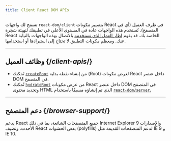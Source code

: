 ```yaml
---
title: Client React DOM APIs
---
```


<Intro>

تسمح لك واجهات `react-dom/client` بتصيير مكونات React في طرف العميل (أي في المتصفح). تُستخدم هذه الواجهات عادة في المستوى الأعلى في تطبيقك لتهيئة شجرة React الخاصة بك. قد يقوم [إطار العمل الذي تستخدمه](/learn/start-a-new-react-project#production-grade-react-frameworks) بالاتصال بهذه الواجهات بالنيابة عنك. ومعظم مكونات التطبيق لا تحتاج إلى استيرادها أو استخدامها.

</Intro>

---

## وظائف العميل {/*client-apis*/}

* تُمكنك [`createRoot`](/reference/react-dom/client/createRoot) من إنشاء نقطة بداية (Root) لعرض مكونات React داخل عنصر DOM في المتصفح.
* تُمكنك [`hydrateRoot`](/reference/react-dom/client/hydrateRoot) من عرض مكونات React داخل عنصر DOM في المتصفح وتجديد محتوى HTML الذي تم إنشاؤه مسبقًا باستخدام [`react-dom/server`.](/reference/react-dom/server)

---

## دعم المتصفح {/*browser-support*/}

يدعم React جميع المتصفحات الشائعة، بما في ذلك Internet Explorer 9 والإصدارات الأحدث. وتضيف React بعض الحشوات (polyfills) لدعم المتصفحات القديمة مثل IE 9 و IE 10.